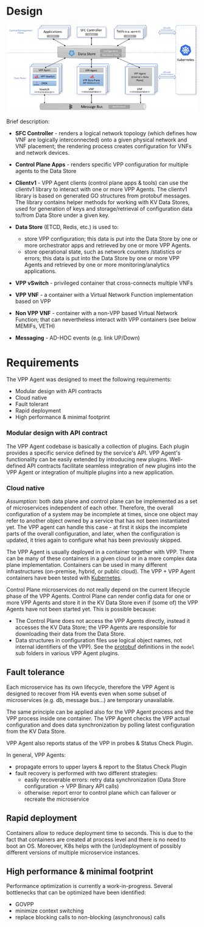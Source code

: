 # Design

![VPP agent 10.000 feet](../img/intro/vpp_agent_10K_feet.png)

Brief description:
* **SFC Controller** - renders a logical network topology (which defines
  how VNF are logically interconnected) onto a given physical network
  and VNF placement; the rendering process creates configuration for VNFs
  and network devices.
  
* **Control Plane Apps** - renders specific VPP configuration for multiple 
  agents to the Data Store

* **Clientv1** - VPP Agent clients (control plane apps & tools)
  can use the clientv1 library to interact with one or more VPP Agents.
  The clientv1 library is based on generated GO structures from protobuf
  messages. The library contains helper methods for working with KV Data
  Stores, used for generation of keys and storage/retrieval
  of configuration data to/from Data Store under a given key.

* **Data Store** (ETCD, Redis, etc.) is used to:
  * store VPP configuration; this data is put into the Data Store by one
    or more orchestrator apps and retrieved by one or more VPP Agents.
  * store operational state, such as network counters /statistics
    or errors; this data is put into the Data Store by one or more VPP
    Agents and retrieved by one or more monitoring/analytics applications.

* **VPP vSwitch** - privileged container that cross-connects multiple VNFs

* **VPP VNF** - a container with a Virtual Network Function implementation 
  based on VPP

* **Non VPP VNF** - container with a non-VPP based Virtual Network Function;
  that can nevertheless interact with VPP containers (see below MEMIFs,
  VETH)

* **Messaging** - AD-HOC events (e.g. link UP/Down)

# Requirements
The VPP Agent was designed to meet the following requirements:
* Modular design with API contracts
* Cloud native
* Fault tolerant
* Rapid deployment
* High performance & minimal footprint

### Modular design with API contract
The VPP Agent codebase is basically a collection of plugins.
Each plugin provides a specific service defined by the service's API.
VPP Agent's functionality can be easily extended by introducing new
plugins. Well-defined API contracts facilitate seamless integration
of new plugins into the VPP Agent or integration of multiple plugins
into a new application.

### Cloud native
*Assumption*: both data plane and control plane can be implemented as
a set of microservices independent of each other. Therefore, the overall
configuration of a system may be incomplete at times, since one object
may refer to another object owned by a service that has not been
instantiated yet. The VPP agent can handle this case - at first it skips
the incomplete parts of the overall configuration, and later, when
the configuration is updated, it tries again to configure what has been
previously skipped.

The VPP Agent is usually deployed in a container together with VPP. There
can be many of these containers in a given cloud or in a more complex data 
plane implementation. Containers can be used in many different 
infrastructures (on-premise, hybrid, or public cloud). The VPP + VPP Agent 
containers have been tested with [Kubernetes](https://kubernetes.io/).

Control Plane microservices do not really depend on the current lifecycle
phase of the VPP Agents. Control Plane can render config data for one or 
more VPP Agents and store it in the KV Data Store even if (some of) the 
VPP Agents have not been started yet. This is possible because:
- The Control Plane does not access the VPP Agents directly, instead it
  accesses the KV Data Store; the VPP Agents are responsible
  for downloading their data from the Data Store.
- Data structures in configuration files use logical object names, not 
  internal identifiers of the VPP). See the 
  [protobuf](https://developers.google.com/protocol-buffers/) 
  definitions in the `model` sub folders in various VPP Agent plugins. 

## Fault tolerance
Each microservice has its own lifecycle, therefore the VPP Agent is 
designed to recover from HA events even when some subset of microservices 
(e.g. db, message bus...) are temporary unavailable.

The same principle can be applied also for the VPP Agent process and the
VPP process inside one container. The VPP Agent checks the VPP actual 
configuration and does data synchronization by polling latest
configuration from the KV Data Store.

VPP Agent also reports status of the VPP in probes & Status Check Plugin.  

In general, VPP Agents:
 * propagate errors to upper layers & report to the Status Check Plugin
 * fault recovery is performed with two different strategies:
   * easily recoverable errors: retry data synchronization (Data Store 
     configuration -> VPP Binary API calls)
   * otherwise: report error to control plane which can failover or 
     recreate the microservice

## Rapid deployment

Containers allow to reduce deployment time to seconds. This is due to the 
fact that containers are created at process level and there is no need to
boot an OS. Moreover, K8s helps with the (un)deployment of possibly
different versions of multiple microservice instances.

## High performance & minimal footprint
Performance optimization is currently a work-in-progress.
Several bottlenecks that can be optimized have been identified:
- GOVPP
- minimize context switching
- replace blocking calls to non-blocking (asynchronous) calls
